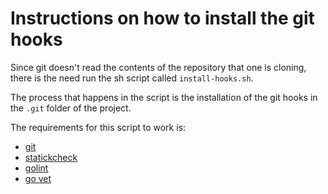 

# Instructions on how to install the git hooks

Since git doesn't read the contents of the repository that one is cloning, there is the need run the sh script called `install-hooks.sh`.

The process that happens in the script is the installation of the git hooks in the `.git` folder of the project.

The requirements for this script to work is:
- [git](https://git-scm.com/)
- [statickcheck](https://staticcheck.io/docs/install)
- [golint](https://github.com/golang/lint)
- [go vet](https://golang.org/cmd/vet/)
